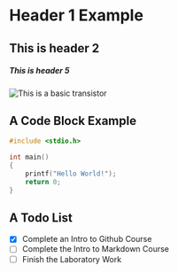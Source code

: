 # Header 1 Example
## This is header 2
##### This is header 5

![This is a basic transistor](https://github.com/KTDreal/lab2-intro-markdown/assets/144488732/dd661db9-bbc7-4bbc-85f8-f59322ee0f82)

## A Code Block Example
```c
#include <stdio.h>

int main()
{
    printf("Hello World!");
    return 0;
}
```
## A Todo List

- [x] Complete an Intro to Github Course
- [ ] Complete the Intro to Markdown Course
- [ ] Finish the Laboratory Work
